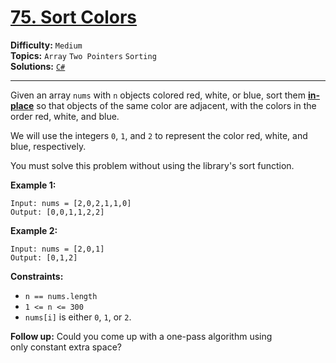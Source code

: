 # [75. Sort Colors](https://leetcode.com/problems/sort-colors/)

**Difficulty:** `Medium`  
**Topics:** `Array` `Two Pointers` `Sorting`  
**Solutions:** [`C#`](../../src/csharp/challenges/Problems/SortColors.cs)  

---

Given an array `nums` with `n` objects colored red, white, or blue, sort them **[in-place](https://en.wikipedia.org/wiki/In-place_algorithm)** so that objects of the same color are adjacent, with the colors in the order red, white, and blue.

We will use the integers `0`, `1`, and `2` to represent the color red, white, and blue, respectively.

You must solve this problem without using the library's sort function.

**Example 1:**

```
Input: nums = [2,0,2,1,1,0]
Output: [0,0,1,1,2,2]
```

**Example 2:**

```
Input: nums = [2,0,1]
Output: [0,1,2]
```

**Constraints:**

* `n == nums.length`
* `1 <= n <= 300`
* `nums[i]` is either `0`, `1`, or `2`.

**Follow up:** Could you come up with a one-pass algorithm using only constant extra space?